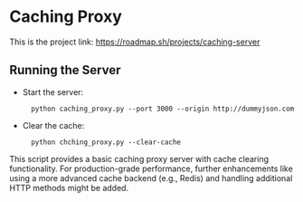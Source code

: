 # Caching Proxy

This is the project link: https://roadmap.sh/projects/caching-server

## Running the Server

- Start the server:

        python caching_proxy.py --port 3000 --origin http://dummyjson.com
- Clear the cache:

        python chching_proxy.py --clear-cache

This script provides a basic caching proxy server with cache clearing functionality. For production-grade performance, further enhancements like using a more advanced cache backend (e.g., Redis) and handling additional HTTP methods might be added.
